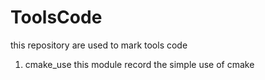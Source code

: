 # ToolsCode
this repository are used to mark tools code
1. cmake_use
  this module record the simple use of cmake
